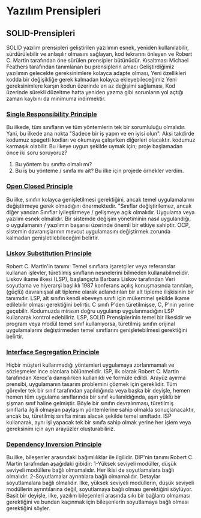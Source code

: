 # Yazılım Prensipleri

## SOLID-Prensipleri

SOLID yazılım prensipleri geliştirilen yazılımın esnek, yeniden kullanılabilir, sürdürülebilir ve anlaşılır olmasını sağlayan, kod tekrarını önleyen ve Robert C. Martin tarafından öne sürülen prensipler bütünüdür. 
Kısaltması Michael Feathers tarafından tanımlanan bu prensiplerin amacı
Geliştirdiğimiz yazılımın gelecekte gereksinimlere kolayca adapte olması,
Yeni özellikleri kodda bir değişikliğe gerek kalmadan kolayca ekleyebileceğimiz
Yeni gereksinimlere karşın kodun üzerinde en az değişimi sağlaması,
Kod üzerinde sürekli düzeltme hatta yeniden yazma gibi sorunların yol açtığı zaman kaybını da minimuma indirmektir.

### [Single  Responsibility Principle](https://github.com/Hilal-aslanboga/SOLID-Prensipleri/tree/master/SOLID%20Prensipleri/1-SRP)

Bu ilkede, tüm sınıfların ve tüm yöntemlerin tek bir sorumluluğu olmalıdır. Yani, bu ilkede ana nokta "Sadece bir iş yapın ve en iyisi olun". Aksi takdirde kodumuz spagetti kodları ve okumaya çalışırken diğerleri olacaktır. kodumuz karmaşık olabilir. Bu ilkeye uygun şekilde uymak için; proje başlamadan önce iki soru soruyoruz?
1. Bu yöntem bu sınıfta olmalı mı?
2. Bu iş bu yönteme / sınıfa mı ait?
Bu ilke için projede örnekler verdim.

### [Open Closed Principle](https://github.com/Hilal-aslanboga/SOLID-Prensipleri/tree/master/SOLID%20Prensipleri/2-OCP)

Bu ilke, sınıfın kolayca genişletilmesi gerektiğini, ancak temel uygulamalarını değiştirmeye gerek olmadığını önermektedir. "Sınıflar değiştirilemez, ancak diğer yandan Sınıflar iyileştirmeye / gelişmeye açık olmalıdır.
Uygulama veya yazılım esnek olmalıdır. Bir sistemde değişim yönetiminin nasıl uygulandığı, o uygulamanın / yazılımın başarısı üzerinde önemli bir etkiye sahiptir. OCP, sistemin davranışlarının mevcut uygulamasını değiştirmek zorunda kalmadan genişletilebileceğini belirtir.

###  [Liskov Substitution Principle](https://github.com/Hilal-aslanboga/SOLID-Prensipleri/tree/master/SOLID%20Prensipleri/3-LSP)

Robert C. Martin'in tanımı: Temel sınıflara işaretçiler veya referanslar kullanan işlevler, türetilmiş sınıfların nesnelerini bilmeden kullanabilmelidir.
Liskov ikame ilkesi (LSP), başlangıçta Barbara Liskov tarafından Veri soyutlama ve hiyerarşi başlıklı 1987 konferans açılış konuşmasında tanıtılan, (güçlü) davranışsal alt tipleme olarak adlandırılan bir alt tipleme ilişkisinin bir tanımıdır. LSP, alt sınıfın kendi ebeveyn sınıfı için mükemmel şekilde ikame edilebilir olması gerektiğini belirtir. C sınıfı P'den türetilmişse, C, P'nin yerine geçebilir.
Kodumuzda mirasın doğru uygulanıp uygulanmadığını LSP kullanarak kontrol edebiliriz.
LSP, SOLID Prensiplerinin temel bir ilkesidir ve program veya modül temel sınıf kullanıyorsa, türetilmiş sınıfın orijinal uygulamalarını değiştirmeden temel sınıflarını genişletebilmesi gerektiğini belirtir.

### [Interface Segregation Principle](https://github.com/Hilal-aslanboga/SOLID-Prensipleri/tree/master/SOLID%20Prensipleri/4-ISP)

Hiçbir müşteri kullanmadığı yöntemleri uygulamaya zorlanmamalı ve sözleşmeler ince olanlara bölünmelidir.
ISP, ilk olarak Robert C. Martin tarafından Xerox'a danışılırken kullanıldı ve formüle edildi. Arayüz ayırma prensibi, uygulamanın tasarım problemini çözmek için gereklidir. Tüm görevler tek bir sınıf tarafından yapıldığında veya başka bir deyişle, hemen hemen tüm uygulama sınıflarında bir sınıf kullanıldığında, aşırı yüklü bir şişman sınıf haline gelmiştir. Böyle bir sınıfın devralınması, türetilmiş sınıflarla ilgili olmayan paylaşım yöntemlerine sahip olmakla sonuçlanacaktır, ancak bu, türetilmiş sınıfta miras alacak şekilde temel sınıftadır.
ISP kullanarak, aynı işi yapacak tek bir sınıfa sahip olmak yerine her işlem veya gereksinim için ayrı arayüzler oluşturabiliriz.

### [Dependency Inversion Principle](https://github.com/Hilal-aslanboga/SOLID-Prensipleri/tree/master/SOLID%20Prensipleri/5-DIP)

Bu ilke, bileşenler arasındaki bağımlılıklar ile ilgilidir. DIP'nin tanımı Robert C. Martin tarafından aşağıdaki gibidir:
1-Yüksek seviyeli modüller, düşük seviyeli modüllere bağlı olmamalıdır. Her ikisi de soyutlamalara bağlı olmalıdır.
2-Soyutlamalar ayrıntılara bağlı olmamalıdır. Detaylar soyutlamalara bağlı olmalıdır.
İlke, yüksek seviyeli modüllerin, düşük seviyeli modüllerin ayrıntılarına değil, soyutlamaya bağlı olması gerektiğini söylüyor. Basit bir deyişle, ilke, yazılım bileşenleri arasında sıkı bir bağlantı olmaması gerektiğini ve bundan kaçınmak için bileşenlerin soyutlamaya bağlı olması gerektiğini söyler.
